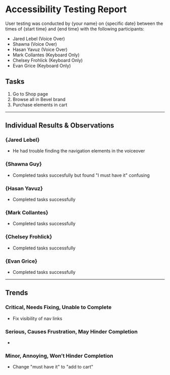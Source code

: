# Accessibility Testing Report

User testing was conducted by {your name} on {specific date} between the times of {start time} and {end time} with the following participants:

- Jared Lebel (Voice Over)
- Shawna (Voice Over)
- Hasan Yavuz (Voice Over)
- Mark Collantes (Keyboard Only)
- Chelsey Frohlick (Keyboard Only)
- Evan Grice (Keyboard Only)

## Tasks

1. Go to Shop page
2. Browse all in Bevel brand
3. Purchase elements in cart

---

## Individual Results & Observations

### {Jared Lebel}

- He had trouble finding the navigation elements in the voiceover

### {Shawna Guy}

- Completed tasks succesfully but found "I must have it" confusing

### {Hasan Yavuz}

- Completed tasks successfully

### {Mark Collantes}

- Completed tasks successfully

### {Chelsey Frohlick}

- Completed tasks successfully

### {Evan Grice}

- Completed tasks successfully

---

## Trends

### Critical, Needs Fixing, Unable to Complete

- Fix visibility of nav links

### Serious, Causes Frustration, May Hinder Completion

- 

### Minor, Annoying, Won’t Hinder Completion

- Change "must have it" to "add to cart"